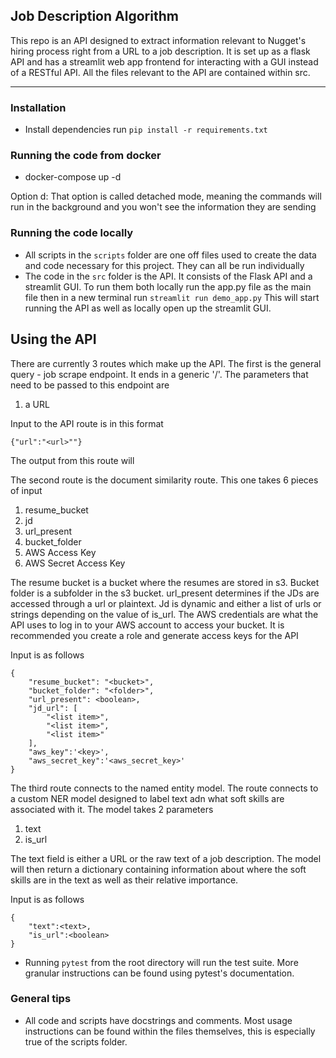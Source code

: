 ## Job Description Algorithm

This repo is an API designed to extract information relevant to Nugget's hiring process right from a URL to a job
description. It is set up as a flask API and has a streamlit web app frontend for interacting with a GUI instead
of a RESTful API. All the files relevant to the API are contained within src.

---

### Installation

- Install dependencies run `pip install -r requirements.txt`

### Running the code from docker

- docker-compose up -d

Option d: That option is called detached mode, meaning the commands will run in the background and you won't see the information they are sending

### Running the code locally

- All scripts in the `scripts` folder are one off files used to create the data and code necessary for this project.
  They can all be run individually
- The code in the `src` folder is the API. It consists of the Flask API and a streamlit GUI. To run them both locally run the app.py file as the main file then in a new terminal run `streamlit run demo_app.py` This will start
  running the API as well as locally open up the streamlit GUI.

## Using the API

There are currently 3 routes which make up the API. The first is the general query - job scrape endpoint. It ends in a generic '/'. The parameters that need to be passed to this endpoint are

1. a URL

Input to the API route is in this format

```
{"url":"<url>""}
```

The output from this route will

The second route is the document similarity route. This one takes 6 pieces of input

1. resume_bucket
2. jd
3. url_present
4. bucket_folder
5. AWS Access Key
6. AWS Secret Access Key

The resume bucket is a bucket where the resumes are stored in s3. Bucket folder is a subfolder in the s3 bucket.
url_present determines if the JDs are accessed through a url or plaintext.
Jd is dynamic and either a list of urls or strings depending on the value of is_url.
The AWS credentials are what the API uses to log in to your AWS account to access your bucket.
It is recommended you create a role and generate access keys for the API

Input is as follows

```
{
    "resume_bucket": "<bucket>",
    "bucket_folder": "<folder>",
    "url_present": <boolean>,
    "jd_url": [
        "<list item>",
        "<list item>",
        "<list item>"
    ],
    "aws_key":'<key>',
    "aws_secret_key":'<aws_secret_key>'
}
```

The third route connects to the named entity model. The route connects to a custom NER model designed to label text adn what soft skills are associated with it.
The model takes 2 parameters

1. text
2. is_url

The text field is either a URL or the raw text of a job description. The model will then return a dictionary containing information about where the soft skills are in the text as well as their relative importance.

Input is as follows

```
{
    "text":<text>,
    "is_url":<boolean>
}
```

- Running `pytest` from the root directory will run the test suite. More granular instructions can be found using pytest's
  documentation.

### General tips

- All code and scripts have docstrings and comments. Most usage instructions can be found within the files themselves, this is especially true of the scripts folder.
